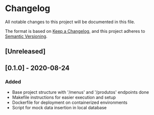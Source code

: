 # Changelog
All notable changes to this project will be documented in this file.

The format is based on [Keep a Changelog](https://keepachangelog.com/en/1.0.0/),
and this project adheres to [Semantic Versioning](https://semver.org/spec/v2.0.0.html).

## [Unreleased]

## [0.1.0] - 2020-08-24
### Added
- Base project structure with '/menus' and '/produtos' endpoints done
- Makefile instructions for easier execution and setup
- Dockerfile for deployment on containerized environments
- Script for mock data insertion in local database

